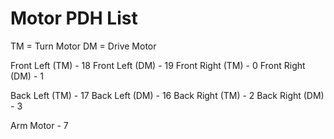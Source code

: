 # Motor PDH List

TM = Turn Motor
DM = Drive Motor

Front Left (TM) - 18
Front Left (DM) - 19
Front Right (TM) - 0
Front Right (DM) - 1

Back Left (TM) - 17
Back Left (DM) - 16
Back Right (TM) - 2
Back Right (DM) - 3

Arm Motor - 7
